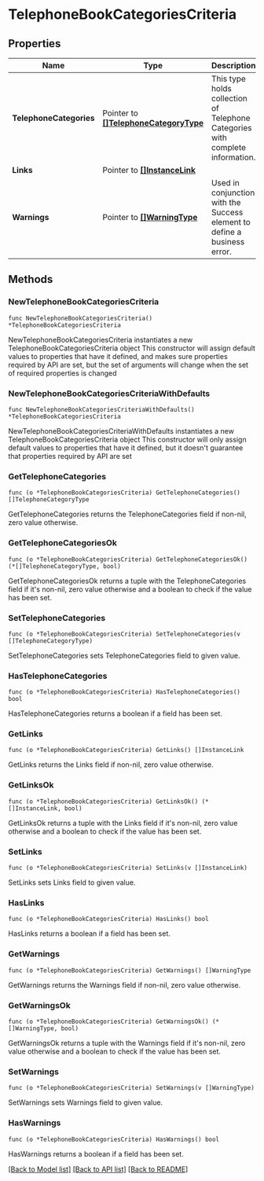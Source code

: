 # TelephoneBookCategoriesCriteria

## Properties

Name | Type | Description | Notes
------------ | ------------- | ------------- | -------------
**TelephoneCategories** | Pointer to [**[]TelephoneCategoryType**](TelephoneCategoryType.md) | This type holds collection of Telephone Categories with complete information. | [optional] 
**Links** | Pointer to [**[]InstanceLink**](InstanceLink.md) |  | [optional] 
**Warnings** | Pointer to [**[]WarningType**](WarningType.md) | Used in conjunction with the Success element to define a business error. | [optional] 

## Methods

### NewTelephoneBookCategoriesCriteria

`func NewTelephoneBookCategoriesCriteria() *TelephoneBookCategoriesCriteria`

NewTelephoneBookCategoriesCriteria instantiates a new TelephoneBookCategoriesCriteria object
This constructor will assign default values to properties that have it defined,
and makes sure properties required by API are set, but the set of arguments
will change when the set of required properties is changed

### NewTelephoneBookCategoriesCriteriaWithDefaults

`func NewTelephoneBookCategoriesCriteriaWithDefaults() *TelephoneBookCategoriesCriteria`

NewTelephoneBookCategoriesCriteriaWithDefaults instantiates a new TelephoneBookCategoriesCriteria object
This constructor will only assign default values to properties that have it defined,
but it doesn't guarantee that properties required by API are set

### GetTelephoneCategories

`func (o *TelephoneBookCategoriesCriteria) GetTelephoneCategories() []TelephoneCategoryType`

GetTelephoneCategories returns the TelephoneCategories field if non-nil, zero value otherwise.

### GetTelephoneCategoriesOk

`func (o *TelephoneBookCategoriesCriteria) GetTelephoneCategoriesOk() (*[]TelephoneCategoryType, bool)`

GetTelephoneCategoriesOk returns a tuple with the TelephoneCategories field if it's non-nil, zero value otherwise
and a boolean to check if the value has been set.

### SetTelephoneCategories

`func (o *TelephoneBookCategoriesCriteria) SetTelephoneCategories(v []TelephoneCategoryType)`

SetTelephoneCategories sets TelephoneCategories field to given value.

### HasTelephoneCategories

`func (o *TelephoneBookCategoriesCriteria) HasTelephoneCategories() bool`

HasTelephoneCategories returns a boolean if a field has been set.

### GetLinks

`func (o *TelephoneBookCategoriesCriteria) GetLinks() []InstanceLink`

GetLinks returns the Links field if non-nil, zero value otherwise.

### GetLinksOk

`func (o *TelephoneBookCategoriesCriteria) GetLinksOk() (*[]InstanceLink, bool)`

GetLinksOk returns a tuple with the Links field if it's non-nil, zero value otherwise
and a boolean to check if the value has been set.

### SetLinks

`func (o *TelephoneBookCategoriesCriteria) SetLinks(v []InstanceLink)`

SetLinks sets Links field to given value.

### HasLinks

`func (o *TelephoneBookCategoriesCriteria) HasLinks() bool`

HasLinks returns a boolean if a field has been set.

### GetWarnings

`func (o *TelephoneBookCategoriesCriteria) GetWarnings() []WarningType`

GetWarnings returns the Warnings field if non-nil, zero value otherwise.

### GetWarningsOk

`func (o *TelephoneBookCategoriesCriteria) GetWarningsOk() (*[]WarningType, bool)`

GetWarningsOk returns a tuple with the Warnings field if it's non-nil, zero value otherwise
and a boolean to check if the value has been set.

### SetWarnings

`func (o *TelephoneBookCategoriesCriteria) SetWarnings(v []WarningType)`

SetWarnings sets Warnings field to given value.

### HasWarnings

`func (o *TelephoneBookCategoriesCriteria) HasWarnings() bool`

HasWarnings returns a boolean if a field has been set.


[[Back to Model list]](../README.md#documentation-for-models) [[Back to API list]](../README.md#documentation-for-api-endpoints) [[Back to README]](../README.md)


